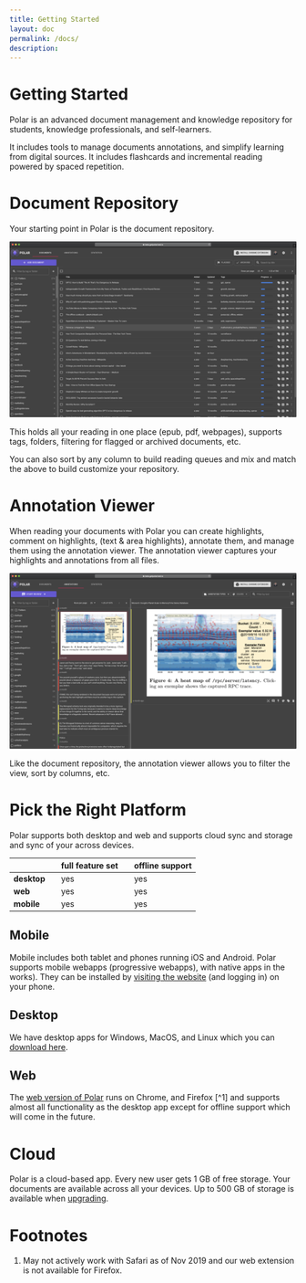 ```yaml
---
title: Getting Started
layout: doc
permalink: /docs/
description:
---
```


# Getting Started

Polar is an advanced document management and knowledge repository for students, knowledge professionals, and self-learners.

It includes tools to manage documents annotations, and simplify learning from digital sources. It includes flashcards and incremental reading powered by spaced repetition.

# Document Repository

Your starting point in Polar is the document repository.

<img class="img-fluid" src="../assets/screenshots/2020-10-document-view.png">
<!-- <img  src="./2019-11-document-view"> -->


This holds all your reading in one place (epub, pdf, webpages), supports tags, folders, filtering for flagged or archived documents, etc.

You can also sort by any column to build reading queues and mix and match the above to build customize your repository.

# Annotation Viewer

When reading your documents with Polar you can create highlights, comment on highlights, (text & area highlights), annotate them, and manage them
using the annotation viewer. The annotation viewer captures your highlights and annotations from all files.

<img class="img-fluid" src="../assets/screenshots/2020-10-annotation-view.png">

Like the document repository, the annotation viewer allows you to filter the view, sort by columns, etc.

# Pick the Right Platform

Polar supports both desktop and web and supports cloud sync and storage and sync of your across devices.

|             |     | full feature set      |     | offline support |
| ----------- | --- | --------------------- | --- | --------------- |
| **desktop** |     | yes                   |     | yes             |
| **web**     |     | yes                   |     | yes             |
| **mobile**  |     | yes                   |     | yes             |

## Mobile

Mobile includes both tablet and phones running iOS and Android. Polar supports mobile webapps (progressive webapps), with native apps in the works). They can be installed by <a href="https://app.getpolarized.io" target="_blank">visiting the website</a> (and logging in) on your phone.

## Desktop

We have desktop apps for Windows, MacOS, and Linux which you can <a href="https://getpolarized.io/download.html" target="_blank">download here</a>.

## Web

The <a href="https://app.getpolarized.io" target="_blank">web version of Polar</a> runs on Chrome, and Firefox [^1] and supports almost all functionality as the desktop app except for offline support which will come in the future.

# Cloud

Polar is a cloud-based app. Every new user gets 1 GB of free storage. Your documents are available across all your devices. Up to 500 GB of storage is available when <a href="https://getpolarized.io/pricing" target="_blank">upgrading</a>.

# Footnotes

1. May not actively work with Safari as of Nov 2019 and our web extension is not available for Firefox.
